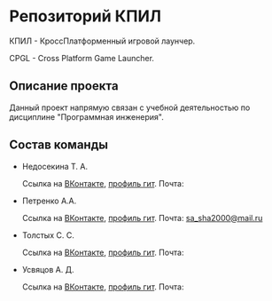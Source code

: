 # Репозиторий КПИЛ

КПИЛ - КроссПлатформенный игровой лаунчер.

CPGL - Cross Platform Game Launcher.


## Описание проекта

Данный проект напрямую связан с учебной деятельностью по дисциплине "Программная инженерия". 


## Состав команды

- Недосекина Т. А. 

  Ссылка на [ВКонтакте](https://vk.com/titoto0), [профиль гит](). Почта:


- Петренко А.А. 

  Ссылка на [ВКонтакте](https://vk.com/sentonik), [профиль гит](https://github.com/PierSent). Почта: sa_sha2000@mail.ru


- Толстых С. С.

  Ссылка на [ВКонтакте](https://vk.com/ssss1902), [профиль гит](). Почта:


- Усвяцов А. Д.

  Ссылка на [ВКонтакте](https://vk.com/artyd1), [профиль гит](). Почта:

###
